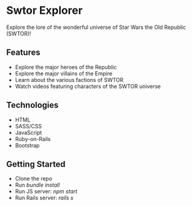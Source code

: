 # Swtor Explorer
Explore the lore of the wonderful universe of Star Wars the Old Republic (SWTOR)!

## Features
- Explore the major heroes of the Republic
- Explore the major villains of the Empire
- Learn about the various factions of SWTOR
- Watch videos featuring characters of the SWTOR universe

## Technologies
- HTML
- SASS/CSS
- JavaScript
- Ruby-on-Rails
- Bootstrap

## Getting Started
- Clone the repo
- Run *bundle install*
- Run JS server: *npm start*
- Run Rails server: *rails s*
